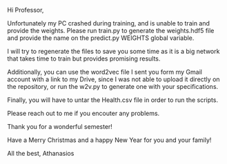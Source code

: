 Hi Professor,

Unfortunately my PC crashed during training, and is unable to train and provide the weights. Please run train.py to
generate the weights.hdf5 file and provide the name on the predict.py WEIGHTS global variable.

I will try to regenerate the files to save you some time as it is a big network that takes time to train but provides 
promising results.

Additionally, you can use the word2vec file I sent you form my Gmail account with a link to my Drive, since I was not
able to upload it directly on the repository, or run the w2v.py to generate one with your specifications.

Finally, you will have to untar the Health.csv file in order to run the scripts.

Please reach out to me if you encouter any problems.

Thank you for a wonderful semester!

Have a Merry Christmas and a happy New Year for you and your family!

All the best,
Athanasios
